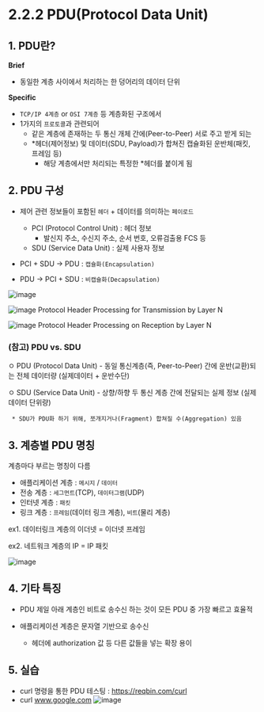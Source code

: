 # 2.2.2 PDU(Protocol Data Unit)

## 1. PDU란?
__Brief__
- 동일한 계층 사이에서 처리하는 한 덩어리의 데이터 단위

__Specific__
- `TCP/IP 4계층` or `OSI 7계층` 등 계층화된 구조에서
- 1가지의 `프로토콜`과 관련되어
   - 같은 계층에 존재하는 두 통신 개체 간에(Peer-to-Peer) 서로 주고 받게 되는
   - *헤더(제어정보) 및 데이터(SDU, Payload)가 합쳐진 캡슐화된 운반체(패킷, 프레임 등)
      * 해당 계층에서만 처리되는 특정한 *헤더를 붙이게 됨

## 2. PDU 구성
- 제어 관련 정보들이 포함된 `헤더` + 데이터를 의미하는 `페이로드`

   - PCI (Protocol Control Unit)  :  헤더 정보
      - 발신지 주소, 수신지 주소, 순서 번호, 오류검출용 FCS 등
   - SDU (Service Data Unit)      :  실제 사용자 정보

- PCI + SDU -> PDU : `캡슐화(Encapsulation)`
- PDU -> PCI + SDU : `비캡슐화(Decapsulation)`

![image](https://user-images.githubusercontent.com/89024993/192349010-254f9eca-608d-4049-91e9-733512e2dbe4.png)

![image](https://user-images.githubusercontent.com/89024993/192349027-9871f9ef-cb9e-4d1a-a3b3-c8633825804d.png)
Protocol Header Processing for Transmission by Layer N

![image](https://user-images.githubusercontent.com/89024993/192349099-a4ce004d-b657-41ad-9c69-639280905c2f.png)
Protocol Header Processing on Reception by Layer N


### (참고) PDU vs. SDU

   ㅇ PDU (Protocol Data Unit)
     - 동일 통신계층(즉, Peer-to-Peer) 간에 운반(교환)되는 전체 데이터량 (실제데이터 + 운반수단)

  ㅇ SDU (Service Data Unit)
     - 상향/하향 두 통신 계층 간에 전달되는 실제 정보 (실제 데이터 단위량)
        
     * SDU가 PDU화 하기 위해, 쪼개지거나(Fragment) 합쳐질 수(Aggregation) 있음

## 3. 계층별 PDU 명칭

계층마다 부르는 명칭이 다름
- 애플리케이션 계층 : `메시지` / `데이터`
- 전송 계층 : `세그먼트`(TCP), `데이터그램`(UDP)
- 인터넷 계층 : `패킷`
- 링크 계층 : `프레임`(데이터 링크 계층), `비트`(물리 계층)


ex1. 데이터링크 계층의 이더넷 = 이더넷 프레임

ex2. 네트워크 계층의 IP = IP 패킷


![image](https://user-images.githubusercontent.com/89024993/192349360-9fa24bf4-a9aa-4192-88e2-341082816862.png)


## 4. 기타 특징

- PDU 제일 아래 계층인 비트로 송수신 하는 것이 모든 PDU 중 가장 빠르고 효율적


- 애플리케이션 계층은 문자열 기반으로 송수신
   - 헤더에 authorization 값 등 다른 값들을 넣는 확장 용이


## 5. 실습

- curl 명령을 통한 PDU 테스팅 : https://reqbin.com/curl
- curl www.google.com
![image](https://user-images.githubusercontent.com/89024993/192350628-9993c5b4-f110-49bd-8903-387d6767e755.png)
